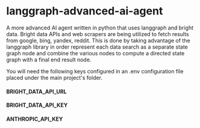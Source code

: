 # langgraph-advanced-ai-agent
A more advanced AI agent written in python that uses langgraph and bright data. 
Bright data APIs and web scrapers are being utilized to fetch results from google, bing, yandex, reddit.
This is done by taking advantage of the langgraph library in order represent each data search as a separate state graph node and combine the various nodes to compute a directed state graph with a final end result node. 

You will need the following keys configured in an .env configuration file placed under the main project's folder.

#### BRIGHT_DATA_API_URL
#### BRIGHT_DATA_API_KEY
#### ANTHROPIC_API_KEY
